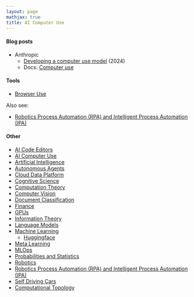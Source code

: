 ```yaml
---
layout: page
mathjax: true
title: AI Computer Use
---
```


#### Blog posts
* Anthropic
  * [Developing a computer use model](https://www.anthropic.com/news/developing-computer-use) (2024)
  * Docs: [Computer use](https://docs.anthropic.com/en/docs/build-with-claude/computer-use)

#### Tools
* [Browser Use](https://github.com/browser-use/browser-use)

Also see:
* [Robotics Process Automation (RPA) and Intelligent Process Automation (IPA)](/robotics_process_automation)

#### Other
* [AI Code Editors](/ai_code_editors)
* [AI Computer Use](/ai_computer_use)
* [Artificial Intelligence](/artificial_intelligence)
* [Autonomous Agents](/autonomous_agents)
* [Cloud Data Platform](/cloud_data_platform)
* [Cognitive Science](/cognitive_science)
* [Computation Theory](/computation_theory)
* [Computer Vision](/computer_vision)
* [Document Classification](/document_classification)
* [Finance](/finance)
* [GPUs](/gpus)
* [Information Theory](/information_theory)
* [Language Models](/language_models)
* [Machine Learning](/machine_learning)
  * [Huggingface](/machine_learning/huggingface)
* [Meta Learning](/meta_learning)
* [MLOps](/mlops)
* [Probabilities and Statistics](/probabilities_and_statistics)
* [Robotics](/robotics)
* [Robotics Process Automation (RPA) and Intelligent Process Automation (IPA)](/robotics_process_automation)
* [Self Driving Cars](/self_driving_cars)
* [Computational Topology](/computational_topology)
